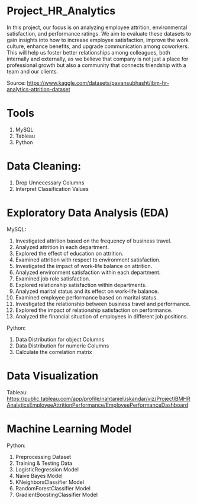# Project_HR_Analytics
In this project, our focus is on analyzing employee attrition, environmental satisfaction, and performance ratings. We aim to evaluate these datasets to gain insights into how to increase employee satisfaction, improve the work culture, enhance benefits, and upgrade communication among coworkers. This will help us foster better relationships among colleagues, both internally and externally, as we believe that company is not just a place for professional growth but also a community that connects friendship with a team and our clients.

Source:
https://www.kaggle.com/datasets/pavansubhasht/ibm-hr-analytics-attrition-dataset

# Tools
  1. MySQL
  2. Tableau
  3. Python

# Data Cleaning:
  1. Drop Unnecessary Columns
  2. Interpret Classification Values

# Exploratory Data Analysis (EDA)
MySQL:
  1. Investigated attrition based on the frequency of business travel.
  2. Analyzed attrition in each department.
  3. Explored the effect of education on attrition.
  4. Examined attrition with respect to environment satisfaction.
  5. Investigated the impact of work-life balance on attrition.
  6. Analyzed environment satisfaction within each department.
  7. Examined job role satisfaction.
  8. Explored relationship satisfaction within departments.
  9. Analyzed marital status and its effect on work-life balance.
  10. Examined employee performance based on marital status.
  11. Investigated the relationship between business travel and performance.
  12. Explored the impact of relationship satisfaction on performance.
  13. Analyzed the financial situation of employees in different job positions.

Python:
  1. Data Distribution for object Columns
  2. Data Distribution for numeric Columns
  3. Calculate the correlation matrix

# Data Visualization
Tableau:
  https://public.tableau.com/app/profile/nahtaniel.iskandar/viz/ProjectIBMHRAnalyticsEmployeeAttritionPerformance/EmployeePerformanceDashboard

# Machine Learning Model
Python:
  1. Preprocessing Dataset
  2. Training & Testing Data
  3. LogisticRegression Model
  4. Naive Bayes Model
  5. KNeighborsClassifier Model
  6. RandomForestClassifier Model
  7. GradientBoostingClassifier Model
